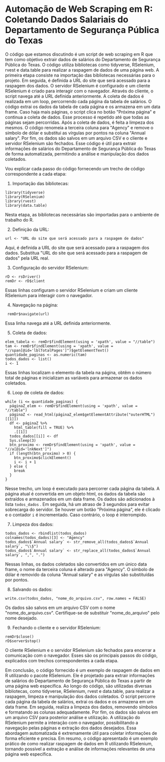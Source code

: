 # Automação de Web Scraping em R: Coletando Dados Salariais do Departamento de Segurança Pública do Texas

O código que estamos discutindo é um script de web scraping em R que tem como objetivo extrair dados de salários do Departamento de Segurança Pública do Texas. O código utiliza bibliotecas como tidyverse, RSelenium, rvest e data.table para realizar a raspagem de dados de uma página web.
 A primeira etapa consiste na importação das bibliotecas necessárias para o projeto. Em seguida, é definida a URL do site que será acessado para a raspagem dos dados.
 O servidor RSelenium é configurado e um cliente RSelenium é criado para interagir com o navegador. Através do cliente, o script navega até a URL definida anteriormente.
 A coleta de dados é realizada em um loop, percorrendo cada página da tabela de salários. O código extrai os dados da tabela de cada página e os armazena em um data frame. Caso haja mais páginas, o script clica no botão "Próxima página" e continua a coleta de dados. Esse processo é repetido até que todas as páginas sejam percorridas.
 Após a coleta de dados, é feita a limpeza dos mesmos. O código renomeia a terceira coluna para "Agency" e remove o símbolo de dólar e substitui as vírgulas por pontos na coluna "Annual salary".
 Por fim, os dados são salvos em um arquivo CSV e o cliente e servidor RSelenium são fechados.
 Esse código é útil para extrair informações de salários do Departamento de Segurança Pública do Texas de forma automatizada, permitindo a análise e manipulação dos dados coletados.

Vou explicar cada passo do código fornecendo um trecho de código correspondente a cada etapa:
 1. Importação das bibliotecas:
```
library(tidyverse)
library(RSelenium)
library(rvest)
library(data.table)
```

Nesta etapa, as bibliotecas necessárias são importadas para o ambiente de trabalho do R.

 2. Definição da URL:

```
url <- "URL do site que será acessado para a raspagem de dados"
```

Aqui, é definida a URL do site que será acessado para a raspagem dos dados. Substitua "URL do site que será acessado para a raspagem de dados" pela URL real.

3. Configuração do servidor RSelenium:

```
rD <- rsDriver()
remDr <- rD$client
```

Essas linhas configuram o servidor RSelenium e criam um cliente RSelenium para interagir com o navegador.

 4. Navegação na página:
``` 
 remDr$navigate(url)
 ```
Essa linha navega até a URL definida anteriormente.

 5. Coleta de dados:
```
elem_tabela <- remDr$findElement(using = 'xpath', value = "//table")
tam <- remDr$findElement(using = 'xpath', value = "//span[@id='lblTotalPages']")$getElementText()
quantidade_paginas <- as.numeric(tam)
todos_dados <- list()
i <- 1
```

Essas linhas localizam o elemento da tabela na página, obtêm o número total de páginas e inicializam as variáveis para armazenar os dados coletados.

 6. Loop de coleta de dados:

```
while (i <= quantidade_paginas) {
  páginaZ_elem <- remDr$findElement(using = 'xpath', value = "//table")
  páginaZ <- read_html(páginaZ_elem$getElementAttribute("outerHTML")[[1]])
  df <- páginaZ %>%
    html_table(fill = TRUE) %>%
    .[[1]]
  todos_dados[[i]] <- df
  Sys.sleep(3)
  btn_proximo <- remDr$findElement(using = 'xpath', value = "//a[@id='lnkNext']")
  if (length(btn_proximo) > 0) {
    btn_proximo$clickElement()
    i <- i + 1
  } else {
    break
  }
}
```
Nesse trecho, um loop é executado para percorrer cada página da tabela. A página atual é convertida em um objeto html, os dados da tabela são extraídos e armazenados em um data frame. Os dados são adicionados à lista  `todos_dados` . Em seguida, há um atraso de 3 segundos para evitar sobrecarga do servidor. Se houver um botão "Próxima página", ele é clicado e o contador  `i`  é incrementado. Caso contrário, o loop é interrompido.

 7. Limpeza dos dados:

```
todos_dados <- rbindlist(todos_dados)
colnames(todos_dados)[3] <- "Agency"
todos_dados$`Annual salary` <- str_remove_all(todos_dados$`Annual salary`, "\\$")
todos_dados$`Annual salary` <- str_replace_all(todos_dados$`Annual salary`, ",", ".")
```

Nessas linhas, os dados coletados são convertidos em um único data frame, o nome da terceira coluna é alterado para "Agency". O símbolo de dólar é removido da coluna "Annual salary" e as vírgulas são substituídas por pontos.

 8. Salvando os dados:

```
write.csv(todos_dados, "nome_do_arquivo.csv", row.names = FALSE)
```

Os dados são salvos em um arquivo CSV com o nome "nome_do_arquivo.csv". Certifique-se de substituir "nome_do_arquivo" pelo nome desejado.

 9. Fechando o cliente e o servidor RSelenium:

```
remDr$close()
rD$server$stop()
```
O cliente RSelenium e o servidor RSelenium são fechados para encerrar a comunicação com o navegador.
 Esses são os principais passos do código, explicados com trechos correspondentes a cada etapa.

Em conclusão, o código fornecido é um exemplo de raspagem de dados em R utilizando o pacote RSelenium. Ele é projetado para extrair informações de salários do Departamento de Segurança Pública do Texas a partir de uma página web específica. 
 Ao longo do código, são utilizadas diversas bibliotecas, como tidyverse, RSelenium, rvest e data.table, para realizar a raspagem, limpeza e manipulação dos dados coletados. 
 O script percorre cada página da tabela de salários, extrai os dados e os armazena em um data frame. Em seguida, realiza a limpeza dos dados, removendo símbolos e formatando as colunas adequadamente. Por fim, os dados são salvos em um arquivo CSV para posterior análise e utilização.
 A utilização do RSelenium permite a interação com o navegador, possibilitando a navegação pelas páginas e extração dos dados desejados. Essa abordagem automatizada é extremamente útil para coletar informações de forma eficiente e precisa.
 Em resumo, o código apresentado é um exemplo prático de como realizar raspagem de dados em R utilizando RSelenium, tornando possível a extração e análise de informações relevantes de uma página web específica.
